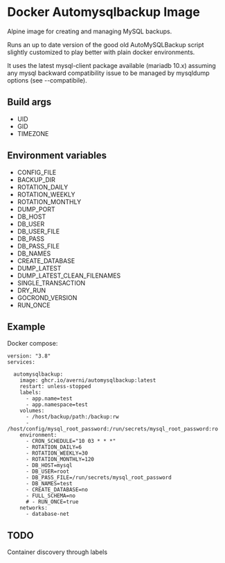 # Docker Automysqlbackup Image

Alpine image for creating and managing MySQL backups. 

Runs an up to date version of the good old AutoMySQLBackup script slightly customized to play better with plain docker environments.

It uses the latest mysql-client package available (mariadb 10.x) assuming any mysql backward compatibility issue to be managed by mysqldump options (see --compatibile).

## Build args

- UID
- GID
- TIMEZONE
## Environment variables

- CONFIG_FILE
- BACKUP_DIR
- ROTATION_DAILY
- ROTATION_WEEKLY
- ROTATION_MONTHLY
- DUMP_PORT
- DB_HOST
- DB_USER
- DB_USER_FILE
- DB_PASS
- DB_PASS_FILE
- DB_NAMES
- CREATE_DATABASE
- DUMP_LATEST
- DUMP_LATEST_CLEAN_FILENAMES
- SINGLE_TRANSACTION
- DRY_RUN
- GOCROND_VERSION
- RUN_ONCE

## Example

Docker compose:
```
version: "3.8"
services:

  automysqlbackup:
    image: ghcr.io/averni/automysqlbackup:latest
    restart: unless-stopped
    labels:
      - app.name=test
      - app.namespace=test
    volumes:
      - /host/backup/path:/backup:rw
      - /host/config/mysql_root_password:/run/secrets/mysql_root_password:ro
    environment:
      - CRON_SCHEDULE="10 03 * * *"
      - ROTATION_DAILY=6
      - ROTATION_WEEKLY=30
      - ROTATION_MONTHLY=120
      - DB_HOST=mysql
      - DB_USER=root
      - DB_PASS_FILE=/run/secrets/mysql_root_password
      - DB_NAMES=test
      - CREATE_DATABASE=no
      - FULL_SCHEMA=no
      # - RUN_ONCE=true
    networks:
      - database-net
```


## TODO
Container discovery through labels


